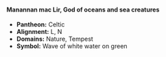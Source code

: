 #### Manannan mac Lir, God of oceans and sea creatures
- **Pantheon:** Celtic
- **Alignment:** L, N
- **Domains:** Nature, Tempest
- **Symbol:** Wave of white water on green